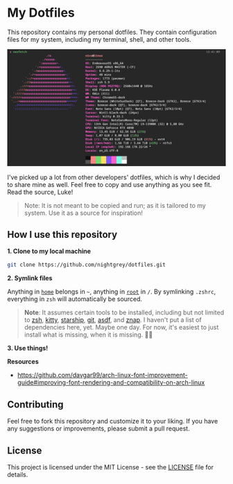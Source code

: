 # My Dotfiles

This repository contains my personal dotfiles. They contain configuration files for my system, including my terminal, shell, and other tools.

![neofetch](/docs/banner.png)

I've picked up a lot from other developers' dotfiles, which is why I decided to share mine as well. Feel free to copy and use anything as you see fit. Read the source, Luke!

> Note: It is not meant to be copied and run; as it is tailored to my system. Use it as a source for inspiration!

## How I use this repository

**1. Clone to my local machine**

```sh
git clone https://github.com/nightgrey/dotfiles.git
```

**2. Symlink files**

Anything in [`home`](/home/) belongs in `~`, anything in [`root`](/root/) in `/`. By symlinking `.zshrc`, everything in `zsh` will automatically be sourced.

> **Note**: It assumes certain tools to be installed, including but not limited to [zsh](https://www.zsh.org/), [kitty](https://sw.kovidgoyal.net/kitty/), [starship](https://starship.rs/), [git](https://git-scm.com/), [asdf](https://asdf-vm.com/), and [znap](https://github.com/marlonrichert/zsh-snap). I haven't put a list of dependencies here, yet. Maybe one day. For now, it's easiest to just install what is missing, when it is missing. 🤷‍♂️

**3. Use things!**

**Resources**

- https://github.com/davgar99/arch-linux-font-improvement-guide#improving-font-rendering-and-compatibility-on-arch-linux

## Contributing

Feel free to fork this repository and customize it to your liking. If you have any suggestions or improvements, please submit a pull request.

## License

This project is licensed under the MIT License - see the [LICENSE](LICENSE) file for details.
